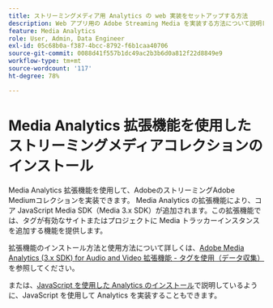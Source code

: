 ```yaml
---
title: ストリーミングメディア用 Analytics の web 実装をセットアップする方法
description: Web アプリ用の Adobe Streaming Media を実装する方法について説明します。
feature: Media Analytics
role: User, Admin, Data Engineer
exl-id: 05c68b0a-f387-4bcc-8792-f6b1caa40706
source-git-commit: 0088d41f557b1dc49ac2b3b6d0a812f22d8849e9
workflow-type: tm+mt
source-wordcount: '117'
ht-degree: 78%

---
```


# Media Analytics 拡張機能を使用したストリーミングメディアコレクションのインストール

Media Analytics 拡張機能を使用して、AdobeのストリーミングAdobe Mediumコレクションを実装できます。 Media Analytics の拡張機能により、コア JavaScript Media SDK（Media 3.x SDK）が追加されます。この拡張機能では、タグが有効なサイトまたはプロジェクトに Media トラッカーインスタンスを追加する機能を提供します。

拡張機能のインストール方法と使用方法について詳しくは、[Adobe Media Analytics (3.x SDK) for Audio and Video 拡張機能 - タグを使用（データ収集）](https://experienceleague.adobe.com/docs/experience-platform/tags/extensions/adobe/media-analytics-3x/overview.html?lang=ja)を参照してください。

または、[JavaScript を使用した Analytics のインストール](/help/implementation/media-sdk/setup/web-implementation.md)で説明しているように、JavaScript を使用して Analytics を実装することもできます。
